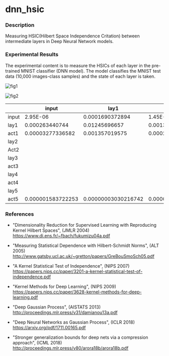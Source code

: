 # dnn_hsic

### Description

Measuring HSIC(Hilbert Space Independence Critation) between intermediate layers in Deep Neural Network models.

### Experimental Results

The experimental content is to measure the HSICs of each layer in the pre-trained MNIST classifier (DNN model). 
The model classifies the MNIST test data (10,000 images-class samples) and the state of each layer is taken.

![fig1](https://user-images.githubusercontent.com/31915487/61437436-0b2a4500-a978-11e9-8f0f-52a9844a1559.png)

![fig2](https://user-images.githubusercontent.com/31915487/61437439-0b2a4500-a978-11e9-93ba-48fd37a7e2af.png)

|       | input             | lay1                | act1              | lay2                | act2               | lay3                | act3              | lay4             | act4              | lay5              | act5                  |
| ----- | ----------------- | ------------------- | ----------------- | ------------------- | ------------------ | ------------------- | ----------------- | ---------------- | ----------------- | ----------------- | --------------------- |
| input | 2.95E-06          | 0.0001690372894     | 1.45E-05          | 0.000141198873      | 0.0000469996998    | 0.0001351601098     | 0.00008241862139  | 0.0001126127641  | 0.00002569158032  | 0.000009351987592 | 0.0000000004710106661 |
| lay1  | 0.000263440744    | 0.01245696657       | 0.001357019575    | 0.01041677749       | 0.004523675079     | 0.009755719057      | 0.007451573117    | 0.00940600974    | 0.002617222478    | 0.0009929085876   | 0.00000005291088778   |
| act1  | 0.00003277336582 | 0.001357019575 | 0.0002527607864 | 0.001726789366 | 0.0008697763892 | 0.001633875156 | 0.001444036774 | 0.001718668348 | 0.0004998143853 | 0.0001834386443 | 0.000000009532376531 |
| lay2  |                   |                     |                   |                     |                    |                     |                   |                  |                   |                   |                       |
| Act2  |                   |                     |                   |                     |                    |                     |                   |                  |                   |                   |                       |
| lay3  |                   |                     |                   |                     |                    |                     |                   |                  |                   |                   |                       |
| act3  |                   |                     |                   |                     |                    |                     |                   |                  |                   |                   |                       |
| lay4  |                   |                     |                   |                     |                    |                     |                   |                  |                   |                   |                       |
| act4  |                   |                     |                   |                     |                    |                     |                   |                  |                   |                   |                       |
| lay5  |                   |                     |                   |                     |                    |                     |                   |                  |                   |                   |                       |
| act5  | 0.000001583722253 | 0.00000003030216742 | 0.000001212205375 | 0.00000003181505095 | 0.0000008012884461 | 0.00000006116697143 | 0.000002186409585 | 0.00000145169179 | 0.000006354812953 | 0.000006504984405 | 0.000000002807068279  |

### References

- "Dimensionality Reduction for Supervised Learning with Reproducing Kernel Hilbert Spaces", (JMLR 2004)<br>
https://www.di.ens.fr/~fbach/fukumizu04a.pdf

- "Measuring Statistical Dependence with Hilbert-Schmidt Norms", (ALT 2005)<br>
http://www.gatsby.ucl.ac.uk/~gretton/papers/GreBouSmoSch05.pdf

- "A Kernel Statistical Test of Independence", (NIPS 2007)<br>
https://papers.nips.cc/paper/3201-a-kernel-statistical-test-of-independence.pdf

- "Kernel Methods for Deep Learning", (NIPS 2009)<br>
https://papers.nips.cc/paper/3628-kernel-methods-for-deep-learning.pdf

- "Deep Gaussian Process", (AISTATS 2013)<br>
http://proceedings.mlr.press/v31/damianou13a.pdf

- "Deep Neural Networks as Gaussian Process", (ICLR 2018)<br>
https://arxiv.org/pdf/1711.00165.pdf

- "Stronger generalization bounds for deep nets via a compression approach", (ICML 2018)<br>
http://proceedings.mlr.press/v80/arora18b/arora18b.pdf
